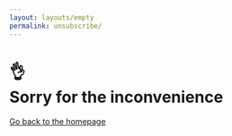 ```yaml
---
layout: layouts/empty
permalink: unsubscribe/
---
```






# 👌 <br/> Sorry for the inconvenience

[Go back to the homepage](/)
